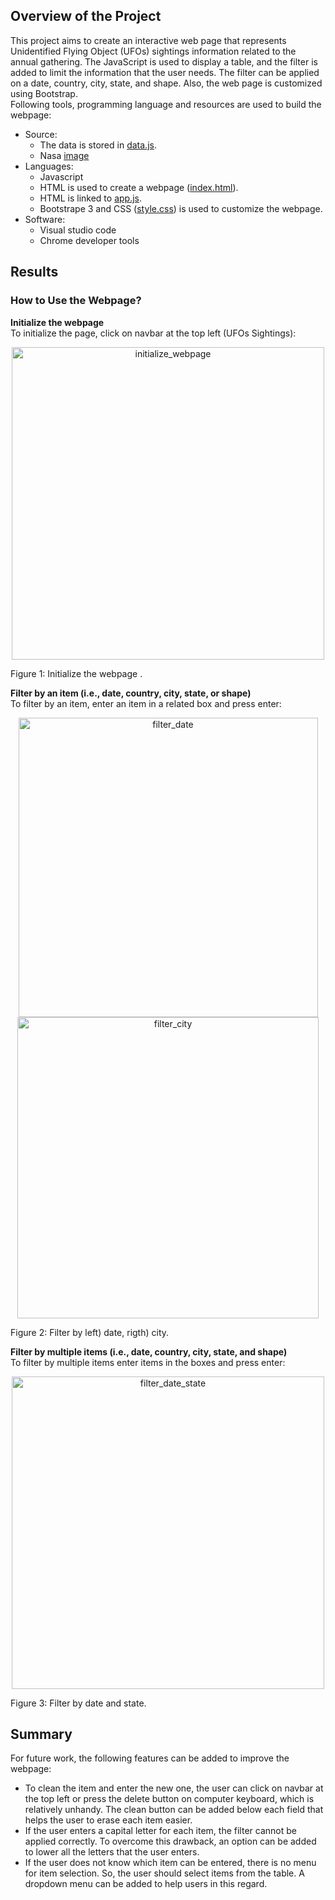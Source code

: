 ## Overview of the Project
This project aims to create an interactive web page that represents Unidentified Flying Object (UFOs) sightings information related to the annual gathering. The JavaScript is used to display a table, and the filter is added to limit the information that the user needs. The filter can be applied on a date, country, city, state, and shape. Also, the web page is customized using Bootstrap.  
Following tools, programming language and resources are used to build the webpage:
- Source:
  - The data is stored in [data.js](https://github.com/elp192/UFOs/blob/357768decefd9c884d12d8f5fd86af5132cb4bdb/static/js/data.js).
  - Nasa [image](https://github.com/elp192/UFOs/blob/357768decefd9c884d12d8f5fd86af5132cb4bdb/static/images/nasa.jpg)
- Languages:
  - Javascript
  - HTML is used to create a webpage ([index.html](https://github.com/elp192/UFOs/blob/357768decefd9c884d12d8f5fd86af5132cb4bdb/index.html)).
  - HTML is linked to [app.js](https://github.com/elp192/UFOs/blob/357768decefd9c884d12d8f5fd86af5132cb4bdb/static/js/app.js).
  - Bootstrape 3 and CSS ([style.css](https://github.com/elp192/UFOs/blob/357768decefd9c884d12d8f5fd86af5132cb4bdb/static/css/style.css)) is used to customize the webpage.
- Software:
  - Visual studio code
  - Chrome developer tools
## Results
### How to Use the Webpage?
**Initialize the webpage**<br>
To initialize the page, click on navbar at the top left (UFOs Sightings):

<p img align="center" width="100%">
<img width="500" alt="initialize_webpage" src="https://user-images.githubusercontent.com/85843401/132889120-773778d2-cd28-4d5e-9e05-55944de5e29b.png">
<figcaption>Figure 1: Initialize the webpage .</figcaption></figure/>
<p align="center">
</p>

**Filter by an item (i.e., date, country, city, state, or shape)** <br>
To filter by an item, enter an item in a related box and press enter:

<p img align="center" width="100%">
<img width="479" alt="filter_date" src="https://user-images.githubusercontent.com/85843401/132889165-578d5a0a-2f4c-4221-b8f5-038157949834.png">
<img width="482" alt="filter_city" src="https://user-images.githubusercontent.com/85843401/132889334-eeb87039-cd7f-41e7-9ae5-5191b4574501.png">
<figcaption>Figure 2: Filter by left) date, rigth) city.</figcaption></figure/>
<p align="center">
</p>

**Filter by multiple items (i.e., date, country, city, state, and shape)**<br>
To filter by multiple items enter items in the boxes and press enter:
<p img align="center" width="100%">
<img width="500" alt="filter_date_state" src="https://user-images.githubusercontent.com/85843401/132889207-5d141f8e-1e40-4aba-8c52-dd3e8c423625.png">
<figcaption>Figure 3: Filter by date and state.</figcaption></figure/>
<p align="center">
</p>

## Summary
For future work, the following features can be added to improve the webpage: 
- To clean the item and enter the new one, the user can click on navbar at the top left or press the delete button on computer keyboard, which is relatively unhandy. The clean button can be added below each field that helps the user to erase each item easier.
- If the user enters a capital letter for each item, the filter cannot be applied correctly. To overcome this drawback, an option can be added to lower all the letters that the user enters.
- If the user does not know which item can be entered, there is no menu for item selection. So, the user should select items from the table. A dropdown menu can be added to help users in this regard.